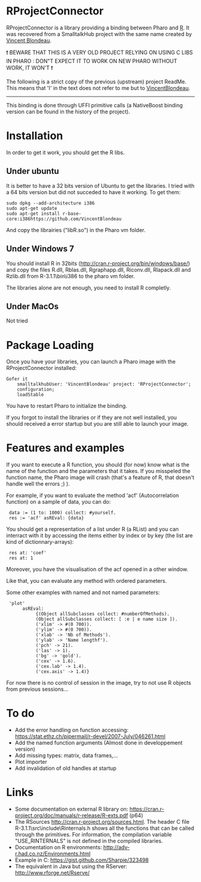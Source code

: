 # RProjectConnector
RProjectConnector is a library providing a binding between Pharo and [R](http://www.r-project.org).
It was recovered from a SmalltalkHub project with the same name created by [Vincent Blondeau](https://github.com/VincentBlondeau).

:heavy_exclamation_mark: BEWARE THAT THIS IS A VERY OLD PROJECT RELYING ON USING C LIBS IN PHARO : DON"T EXPECT IT TO WORK ON NEW PHARO WITHOUT WORK, IT WON'T :heavy_exclamation_mark:

The following is a strict copy of the previous (upstream) project ReadMe.
This means that 'I' in the text does not refer to me but to [VincentBlondeau](https://github.com/VincentBlondeau/RProjectConnector).

-------

This binding is done through UFFI primitive calls
(a NativeBoost binding version can be found in the history of the project).

# Installation

In order to get it work, you should get the R libs.

## Under ubuntu

It is better to have a 32 bits version of Ubuntu to get the libraries.
I tried with a 64 bits version but did not succeded to have it working. To get them:

```Smalltalk
sudo dpkg --add-architecture i386
sudo apt-get update
sudo apt-get install r-base-core:i386https://github.com/VincentBlondeau
```

And copy the librairies ("libR.so") in the Pharo vm folder.

## Under Windows 7

You should install R in 32bits (http://cran.r-project.org/bin/windows/base/) and copy the files R.dll, Rblas.dll, Rgraphapp.dll, Riconv.dll, Rlapack.dll and Rzlib.dll from R-3.1.1\bin\i386 to the pharo vm folder.

The libraries alone are not enough, you need to install R completly.

## Under MacOs

Not tried

# Package Loading

Once you have your libraries, you can launch a Pharo image with the RProjectConnector installed:

```Smalltalk
Gofer it 
    smalltalkhubUser: 'VincentBlondeau' project: 'RProjectConnector';
    configuration;
    loadStable
```

You have to restart Pharo to initialize the binding.

If you forgot to install the libraries or if they are not well installed, you should received a error startup but you are still able to launch your image.

# Features and examples

If you want to execute a R function, you should (for now) know what is the name of the function and the parameters that it takes.
If you misspeled the function name, the Pharo image will crash (that's a feature of R, that doesn't handle well the errors ;) ).

For example, if you want to evaluate the method 'acf' (Autocorrelation function) on a sample of data, you can do:

```Smalltalk
 data := (1 to: 1000) collect: #yourself.
 res := 'acf' asREval: {data}
```

You should get a representation of a list under R (a RList) and you can interract with it by accessing the items either by index or by key (the list are kind of dictionnary-arrays):

```Smalltalk
 res at: 'coef'
 res at: 1
```

Moreover, you have the visualisation of the acf opened in a other window.

Like that, you can evaluate any method with ordered parameters.

Some other examples with named and not named parameters:

```Smalltalk
 'plot'
      asREval:
           {(Object allSubclasses collect: #numberOfMethods).
           (Object allSubclasses collect: [ :e | e name size ]).
           ('xlim' -> #(0 700)).
           ('ylim' -> #(0 700)).
           ('xlab' -> 'Nb of Methods').
           ('ylab' -> 'Name lengthf').
           ('pch' -> 21).
           ('las' -> 1).
           ('bg' -> 'gold').
           ('cex' -> 1.6).
           ('cex.lab' -> 1.4).
           ('cex.axis' -> 1.4)}
```

For now there is no control of session in the image, try to not use R objects from previous sessions...

# To do

-    Add the error handling on function accessing: https://stat.ethz.ch/pipermail/r-devel/2007-July/046261.html
-    Add the named function arguments (Almost done in developpement version)
-    Add missing types: matrix, data frames,...
-    Plot importer
-    Add invalidation of old handles at startup

# Links

-    Some documentation on external R library on: https://cran.r-project.org/doc/manuals/r-release/R-exts.pdf (p64)
-    The RSources http://cran.r-project.org/sources.html. The header C file R-3.1.1\src\include\Rinternals.h shows all the functions that can be called through the primitives. For information, the compilation variable "USE_RINTERNALS" is not defined in the compiled libraries.
-    Documentation on R environments: http://adv-r.had.co.nz/Environments.html
-    Example in C: https://gist.github.com/Sharpie/323498
-    The equivalent in Java but using the RServer: http://www.rforge.net/Rserve/
